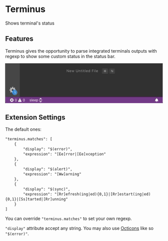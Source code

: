 # Terminus

Shows terminal's status

## Features

Terminus gives the opportunity to parse integrated terminals outputs with regexp to show some custom status in the status bar.

![alt terminus](terminus.gif)

## Extension Settings

The default ones:

```
"terminus.matches": [
	{
		"display": "$(error)",
		"expression": "[Ee]rror|[Ee]xception"
	},
	{
		"display": "$(alert)",
		"expression": "[Ww]arning"
	},
	{
		"display": "$(sync)",
		"expression": "[Rr]efresh(ing|ed){0,1}|[Rr]estart(ing|ed){0,1}|[Ss]tarted|[Rr]unning"
	}
]
```

You can override `"terminus.matches"` to set your own regexp.

`"display"` attribute accept any string. You may also use [Octicons](https://octicons.github.com/) like so `"$(error)"`.

